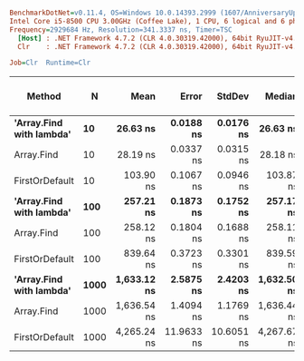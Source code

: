 ``` ini

BenchmarkDotNet=v0.11.4, OS=Windows 10.0.14393.2999 (1607/AnniversaryUpdate/Redstone1)
Intel Core i5-8500 CPU 3.00GHz (Coffee Lake), 1 CPU, 6 logical and 6 physical cores
Frequency=2929684 Hz, Resolution=341.3337 ns, Timer=TSC
  [Host] : .NET Framework 4.7.2 (CLR 4.0.30319.42000), 64bit RyuJIT-v4.7.3416.0
  Clr    : .NET Framework 4.7.2 (CLR 4.0.30319.42000), 64bit RyuJIT-v4.7.3416.0

Job=Clr  Runtime=Clr  

```
|                   Method |    N |        Mean |      Error |     StdDev |      Median | Gen 0/1k Op | Gen 1/1k Op | Gen 2/1k Op | Allocated Memory/Op |
|------------------------- |----- |------------:|-----------:|-----------:|------------:|------------:|------------:|------------:|--------------------:|
| **&#39;Array.Find with lambda&#39;** |   **10** |    **26.63 ns** |  **0.0188 ns** |  **0.0176 ns** |    **26.63 ns** |           **-** |           **-** |           **-** |                   **-** |
|               Array.Find |   10 |    28.19 ns |  0.0337 ns |  0.0315 ns |    28.18 ns |           - |           - |           - |                   - |
|           FirstOrDefault |   10 |   103.90 ns |  0.1067 ns |  0.0946 ns |   103.87 ns |      0.0067 |           - |           - |                32 B |
| **&#39;Array.Find with lambda&#39;** |  **100** |   **257.21 ns** |  **0.1873 ns** |  **0.1752 ns** |   **257.17 ns** |           **-** |           **-** |           **-** |                   **-** |
|               Array.Find |  100 |   258.12 ns |  0.1804 ns |  0.1688 ns |   258.11 ns |           - |           - |           - |                   - |
|           FirstOrDefault |  100 |   839.64 ns |  0.3723 ns |  0.3301 ns |   839.59 ns |      0.0067 |           - |           - |                32 B |
| **&#39;Array.Find with lambda&#39;** | **1000** | **1,633.12 ns** |  **2.5875 ns** |  **2.4203 ns** | **1,632.50 ns** |           **-** |           **-** |           **-** |                   **-** |
|               Array.Find | 1000 | 1,636.54 ns |  1.4094 ns |  1.1769 ns | 1,636.44 ns |           - |           - |           - |                   - |
|           FirstOrDefault | 1000 | 4,265.24 ns | 11.9633 ns | 10.6051 ns | 4,267.67 ns |           - |           - |           - |                32 B |
